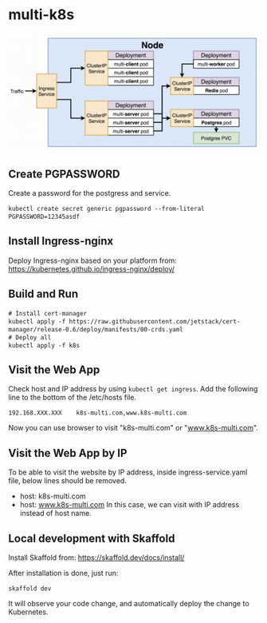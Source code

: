 # multi-k8s
![system](https://github.com/hwdavr/multi-k8s/blob/master/system_architect.png)

## Create PGPASSWORD 
Create a password for the postgress and service.  
```
kubectl create secret generic pgpassword --from-literal PGPASSWORD=12345asdf
```

## Install Ingress-nginx 
Deploy Ingress-nginx based on your platform from: https://kubernetes.github.io/ingress-nginx/deploy/    


## Build and Run 
```
# Install cert-manager
kubectl apply -f https://raw.githubusercontent.com/jetstack/cert-manager/release-0.6/deploy/manifests/00-crds.yaml
# Deploy all
kubectl apply -f k8s
```

## Visit the Web App 
Check host and IP address by using `kubectl get ingress`. 
Add the following line to the bottom of the /etc/hosts file. 
```
192.168.XXX.XXX    k8s-multi.com,www.k8s-multi.com
```
Now you can use browser to visit "k8s-multi.com" or "www.k8s-multi.com".  

## Visit the Web App by IP
To be able to visit the website by IP address, inside ingress-service.yaml file, below lines should be removed.
- host: k8s-multi.com
- host: www.k8s-multi.com
In this case, we can visit with IP address instead of host name.  

## Local development with Skaffold
Install Skaffold from: https://skaffold.dev/docs/install/

After installation is done, just run:
```
skaffold dev 
```
It will observe your code change, and automatically deploy the change to Kubernetes.  



